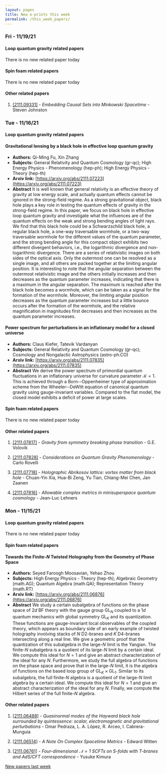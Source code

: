 ```yaml
---
layout: pages
title: New e-prints this week
permalink: /this_week_papers/
---
```




### Fri - 11/19/21

#### Loop quantum gravity related papers

There is no new related paper today 

#### Spin foam related papers

There is no new related paper today 



#### Other related papers

1. [[2111.09331]](https://arxiv.org/abs/2111.09331) - *Embedding Causal Sets into Minkowski Spacetime* - Steven Johnston



### Tue - 11/16/21

#### Loop quantum gravity related papers

#### **Gravitational lensing by a black hole in effective loop quantum gravity**
 - **Authors:** Qi-Ming Fu, Xin Zhang
 - **Subjects:** General Relativity and Quantum Cosmology (gr-qc); High Energy Physics - Phenomenology (hep-ph); High Energy Physics - Theory (hep-th)
 - **Arxiv link:** [https://arxiv.org/abs/2111.07223](https://arxiv.org/abs/2111.07223)
 - **Abstract**
 It is well known that general relativity is an effective theory of gravity at low energy scale, and actually quantum effects cannot be ignored in the strong-field regime. As a strong gravitational object, black hole plays a key role in testing the quantum effects of gravity in the strong-field regime. In this paper, we focus on black hole in effective loop quantum gravity and investigate what the influences are of the quantum effects on the weak and strong bending angles of light rays. We find that this black hole could be a Schwarzschild black hole, a regular black hole, a one-way traversable wormhole, or a two-way traversable wormhole for the different values of the quantum parameter, and the strong bending angle for this compact object exhibits two different divergent behaviors, i.e., the logarithmic divergence and non-logarithmic divergence. There are a series of relativistic images on both sides of the optical axis. Only the outermost one can be resolved as a single image, and all others are packed together at the limiting angular position. It is interesting to note that the angular separation between the outermost relativistic image and the others initially increases and then decreases as the quantum parameter increases, indicating that there is a maximum in the angular separation. The maximum is reached after the black hole becomes a wormhole, which can be taken as a signal for the formation of the wormhole. Moreover, the limiting angular position decreases as the quantum parameter increases but a little bounce occurs after the formation of the wormhole, and the relative magnification in magnitudes first decreases and then increases as the quantum parameter increases. 

#### **Power spectrum for perturbations in an inflationary model for a closed  universe**
 - **Authors:** Claus Kiefer, Tatevik Vardanyan
 - **Subjects:** General Relativity and Quantum Cosmology (gr-qc); Cosmology and Nongalactic Astrophysics (astro-ph.CO)
 - **Arxiv link:** [https://arxiv.org/abs/2111.07835](https://arxiv.org/abs/2111.07835)
 - **Abstract**
 We derive the power spectrum of primordial quantum fluctuations in an inflationary universe for curvature parameter ${\mathcal K}=1$. This is achieved through a Born--Oppenheimer type of approximation scheme from the Wheeler--DeWitt equation of canonical quantum gravity using gauge-invariant variables. Compared to the flat model, the closed model exhibits a deficit of power at large scales. 

#### Spin foam related papers

There is no new related paper today 



#### Other related papers

1. [[2111.07817]](https://arxiv.org/abs/2111.07817) - *Gravity from symmetry breaking phase transition* - G.E. Volovik

1. [[2111.07828]](https://arxiv.org/abs/2111.07828) - *Considerations on Quantum Gravity Phenomenology* - Carlo Rovelli

1. [[2111.07718]](https://arxiv.org/abs/2111.07718) - *Holographic Abrikosov lattice: vortex matter from black hole* - Chuan-Yin Xia, Hua-Bi Zeng, Yu Tian, Chiang-Mei Chen, Jan Zaanen

1. [[2111.07816]](https://arxiv.org/abs/2111.07816) - *Allowable complex metrics in minisuperspace quantum cosmology* - Jean-Luc Lehners



### Mon - 11/15/21

#### Loop quantum gravity related papers

There is no new related paper today 

#### Spin foam related papers

#### **Towards the Finite-$N$ Twisted Holography from the Geometry of Phase  Space**
 - **Authors:** Seyed Faroogh Moosavian, Yehao Zhou
 - **Subjects:** High Energy Physics - Theory (hep-th); Algebraic Geometry (math.AG); Quantum Algebra (math.QA); Representation Theory (math.RT)
 - **Arxiv link:** [https://arxiv.org/abs/2111.06876](https://arxiv.org/abs/2111.06876)
 - **Abstract**
 We study a certain subalgebra of functions on the phase space of $2d$ BF theory with the gauge group $\mathrm{GL}_N$ coupled to a $1d$ quantum mechanics with global symmetry $\mathrm{GL}_K$ and its quantization. These functions are gauge-invariant local observables of the coupled theory, which appears as boundary side of an early example of twisted holography involving stacks of $N$ D2-branes and $K$ D4-branes intersecting along a real line. We give a geometric proof that the quantization of this subalgebra in the large-$N$ limit is the Yangian. The finite-$N$ subalgebra is a quotient of its large-$N$ limit by a certain ideal. We compute this ideal for $N=1$ and give an abstract characterization of the ideal for any $N$. Furthermore, we study the full algebra of functions on the phase space and prove that in the large-$N$ limit, it is the algebra of functions on the based loop group of $\mathrm{GL}_K\times \mathrm{GL}_1$. Similar to its subalgebra, the full finite-$N$ algebra is a quotient of the large-$N$ limit algebra by a certain ideal. We compute this ideal for $N=1$ and give an abstract characterization of the ideal for any $N$. Finally, we compute the Hilbert series of the full finite-$N$ algebra. 



#### Other related papers

1. [[2111.06488]](https://arxiv.org/abs/2111.06488) - *Quasinormal modes of the Hayward black hole surrounded by quintessence:  scalar, electromagnetic and gravitational perturbations* - Omar Pedraza, L. A. López, R. Arceo, I. Cabrera-Munguia

1. [[2111.06514]](https://arxiv.org/abs/2111.06514) - *A Note On Complex Spacetime Metrics* - Edward Witten

1. [[2111.06761]](https://arxiv.org/abs/2111.06761) - *Four-dimensional $\mathcal{N}=1$ SCFTs on S-folds with T-branes and  AdS/CFT correspondence* - Yusuke Kimura






[New papers last week]({{site.url}}/archived/weekly/pre-print/2021/11/15/archived_weekly_papers.html)